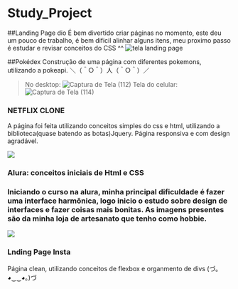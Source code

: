 # Study_Project

##Landing Page dio
É bem divertido criar páginas no momento, este deu um pouco de trabalho, é bem dificil alinhar alguns itens, meu proximo passo é estudar e revisar conceitos do CSS ^^
![tela landing page](https://user-images.githubusercontent.com/102440740/194773321-8620b8cb-9f43-486d-82c3-ed3bf7301fbc.jpeg)

##Pokédex
Construção de uma página com diferentes pokemons, utilizando a pokeapi.
＼（＾○＾）人（＾○＾）／
>No desktop:
![Captura de Tela (112)](https://user-images.githubusercontent.com/102440740/194935634-dbc0a2ba-67ad-44de-b075-5f7e1bb14dcc.png)
>Tela do celular:
![Captura de Tela (114)](https://user-images.githubusercontent.com/102440740/194935811-4dce7f00-9045-44b5-8037-082684a4b9e7.png)
<h3>NETFLIX CLONE</h3>
<p>A página foi feita utilizando conceitos simples do css e html, utilizando a biblioteca(quase batendo as botas)Jquery. Página responsiva e com design agradável.</p>
<img src="https://user-images.githubusercontent.com/102440740/196054414-88d4ce46-4470-44a4-a579-8b83527217ae.png">
<h3>Alura: conceitos iniciais de Html e CSS<h3>
<p>Iniciando o curso na alura, minha principal dificuldade é fazer uma interface harmônica, logo inicio o estudo sobre design de interfaces e fazer coisas mais bonitas. As imagens presentes são da minha loja de artesanato que tenho como hobbie.</p>
<img src="https://user-images.githubusercontent.com/102440740/198376358-1a297301-c52a-46ff-9156-a77d1f121a75.png">
<h3>Lnding Page Insta</h3>
<p>Página clean, utilizando conceitos de flexbox e organmento de divs (づ｡◕‿‿◕｡)づ</p>
<img src="">


